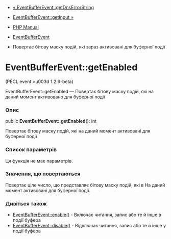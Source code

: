 - [«
EventBufferEvent::getDnsErrorString](eventbufferevent.getdnserrorstring.md)
- [EventBufferEvent::getInput »](eventbufferevent.getinput.md)

- [PHP Manual](index.md)
- [EventBufferEvent](class.eventbufferevent.md)
- Повертає бітову маску подій, які зараз
активовані для буферної події

# EventBufferEvent::getEnabled

(PECL event \>u003d 1.2.6-beta)

EventBufferEvent::getEnabled — Повертає бітову маску подій, які
на даний момент активовано для буферної події

### Опис

public **EventBufferEvent::getEnabled**(): int

Повертає бітову маску подій, які на даний момент активовані
для буферної події

### Список параметрів

Ця функція не має параметрів.

### Значення, що повертаються

Повертає ціле число, що представляє бітову маску подій, які в
На даний момент активовані для буферної події.

### Дивіться також

- [EventBufferEvent::enable()](eventbufferevent.enable.md) -
Включає читання, запис або те й інше в події буфера
- [EventBufferEvent::disable()](eventbufferevent.disable.md) -
Відключає читання, запис або те й інше у події буфера
